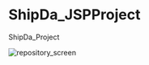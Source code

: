 # ShipDa_JSPProject
ShipDa_Project


![repository_screen](https://user-images.githubusercontent.com/73155839/109601583-7a12dc80-7b62-11eb-8fed-f848718b07d7.png)
